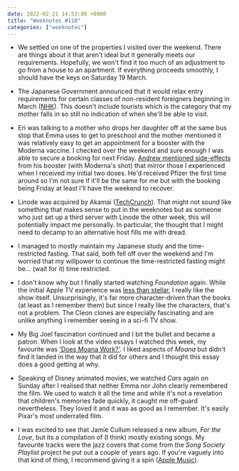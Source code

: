```yaml
---
date: 2022-02-21 14:53:00 +0900
title: "Weeknotes #110"
categories: ["weeknotes"]
---
```


- We settled on one of the properties I visited over the weekend. There are things about it that aren't ideal but it generally meets our requirements. Hopefully, we won't find it too much of an adjustment to go from a house to an apartment. If everything proceeds smoothly, I should have the keys on Saturday 19 March.

- The Japanese Government announced that it would relax entry requirements for certain classes of non-resident foreigners beginning in March ([NHK](https://www3.nhk.or.jp/nhkworld/en/news/20220217_40/)). This doesn't include tourists which is the category that my mother falls in so still no indication of when she'll be able to visit.

- Eri was talking to a mother who drops her daughter off at the same bus stop that Emma uses to get to preschool and the mother mentioned it was relatively easy to get an appointment for a booster with the Moderna vaccine. I checked over the weekend and sure enough I was able to secure a booking for next Friday. [Andrew mentioned side-effects](https://twitter.com/wrightak/status/1493002203774451712) from his booster (with Moderna's shot) that mirror those I experienced when I received my initial two doses. He'd received Pfizer the first time around so I'm not sure if it'll be the same for me but with the booking being Friday at least I'll have the weekend to recover.

- Linode was acquired by Akamai ([TechCrunch](https://techcrunch.com/2022/02/15/akamai-acquires-linode-for-900m/)). That might not sound like something that makes sense to put in the weeknotes but as someone who just set up a third server with Linode the other week, this will potentially impact me personally. In particular, the thought that I might need to decamp to an alternative host fills me with dread.

- I managed to mostly maintain my Japanese study and the time-restricted fasting. That said, both fell off over the weekend and I'm worried that my willpower to continue the time-restricted fasting might be... (wait for it) time restricted.

- I don't know why but I finally started watching _Foundation_ again. While the initial Apple TV experience was [less than stellar](https://updates.inqk.net/post/1645207800.html), I really like the show itself. Unsurprisingly, it's far more character-driven than the books (at least as I remember them) but since I really like the characters, that's not a problem. The Cleon clones are especially fascinating and are unlike anything I remember seeing in a sci-fi TV show.

- My Big Joel fascination continued and I bit the bullet and became a patron. When I look at the video essays I watched this week, my favourite was ['Does Moana Work?'](https://www.youtube.com/watch?v=DhBUdvSm_54). I liked aspects of _Moana_ but didn't find it landed in the way that it did for others and I thought this essay does a good getting at why.

- Speaking of Disney animated movies, we watched _Cars_ again on Sunday after I realised that neither Emma nor John clearly remembered the film. We used to watch it all the time and while it's not a revelation that children's memories fade quickly, it caught me off-guard nevertheless. They loved it and it was as good as I remember. It's easily Pixar's most underrated film.

- I was excited to see that Jamie Cullum released a new album, _For the Love_, but its a compilation of (I think) mostly existing songs. My favourite tracks were the jazz covers that come from the _Song Society Playlist_ project he put out a couple of years ago. If you're vaguely into that kind of thing, I recommend giving it a spin ([Apple Music](https://music.apple.com/us/album/the-song-society-playlist/1446484679)).
